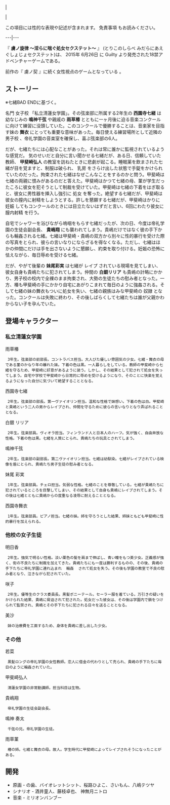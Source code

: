 |

|

この項目には性的な表現や記述が含まれます。  免責事項  もお読みください。  
  
---|---  
  
『 **虜ノ旋律 〜淫らに喘ぐ処女セクステット〜** 』 (とりこのしらべ みだらにあえぐしょじょセクステット)は、  2015年  6月26日  に
Guilty  より発売された18禁アドベンチャーゲームである。

前作の『  虜ノ契  』に続く女性視点のゲームとなっている    。

##  ストーリー  

※七緒BAD ENDに基づく。

名門  女子校  「私立清蓮女学園」。その弦楽部に所属する2年生の **西園寺七緒** は幼なじみの **鳴神千弦** や親戚の **雨草椿**
とともに一ヶ月後に迫る音楽コンクールに向けて練習に没頭していた。このコンクールで優勝することは、音楽家を目指す妹の **舞衣**
にとっても重要な意味があった。毎日使える練習場所として近隣の  男子校  、帝礼学園の音楽室を確保し、喜ぶ弦楽部の6人。

だが、七緒たちには心配なことがあった。それは常に誰かに監視されているような感覚だ。 気のせいだと自分に言い聞かせる七緒だが、ある日、信頼していた教師、
**甲斐崎弘人** の教室を訪ねたときに悲劇が起こる。睡眠薬を飲まされた七緒が目を覚ますと、制服は破られ、  乳房
をさらけ出した状態で手錠をかけられていたのだった。拘束された七緒はなぜこんなことをするのかと問う。甲斐崎は七緒の両親に恨みがあるのだと答えた。甲斐崎はかつて七緒の母、菫が学生だったころに彼女を犯そうとして制裁を受けていた。甲斐崎は七緒の下着をはぎ取ると、彼女に男性器を挿入し強引に
処女  を奪った。絶望する七緒だが、甲斐崎は彼女の膣内に射精をしようとする。許しを懇願する七緒だが、甲斐崎はかりに  妊娠
してもコンクールのときには目立たないはずだと言い、6回にわたり彼女に  膣内射精  を行う。

自宅でシャワーを浴びながら嗚咽をもらす七緒だったが、次の日、今度は帝礼学園の生徒会副会長、 **貴嶋翔**
にも襲われてしまう。貴嶋だけではなく彼の手下からも輪姦される七緒。七緒は甲斐崎・貴嶋の双方から別々に性的暴行を受けた際の写真をとられ、彼らの言いなりにならざるを得なくなる。ただし、七緒はほかの仲間にだけは手を出さないように懇願し、約束を取り付ける。妊娠の恐怖に怯えながら、毎日辱めを受ける七緒。

だが、やがて後輩の **妹尾彩実** は七緒が  レイプ  されている現場を見てしまい、彼女自身も貴嶋たちに犯されてしまう。仲間の **白銀リリア**
も貴嶋の計略にかかり、男子校の校内で全裸のまま拘束され、大勢の生徒たちの慰み者となった。一方、椿も甲斐崎の手にかかり自宅にあがりこまれて毎日のように強姦される。そして七緒の妹の舞衣もついに処女を失い、七緒の親族はみな甲斐崎の
奴隷  となった。コンクールは失敗に終わり、その後しばらくして七緒たちは誰が父親かわからない子を孕んでいた。

##  登場キャラクター  

###  私立清蓮女学園  

雨草椿

     3年生。弦楽部の前部長。コントラバス担当。大人びた優しい雰囲気の少女。七緒・舞衣の母である菫のかなり年の離れた妹。下着の色は黒。一人暮らしをしている。教師の甲斐崎から七緒を守るため、甲斐崎に好意があるように装う。しかし、その結果として犯されて処女を失ってしまう。自宅や学校で甲斐崎から日常的に辱めを受けるようになり、そのことに快楽を覚えるようになった自分に気づいて絶望することとなる。 
西園寺七緒

     2年生。弦楽部の部長。第一ヴァイオリン担当。温和な性格で妹想い。下着の色は白。甲斐崎と貴嶋という二人の男からレイプされ、仲間を守るために彼らの言いなりとなり弄ばれることとなる。 
白銀 リリア

     2年生。弦楽部員。ヴィオラ担当。フィンランド人と日本人のハーフ。気が強く、自由奔放な性格。下着の色は黒。七緒を人質にとられ、貴嶋たちの玩具とされてしまう。 
鳴神千弦

     2年生。弦楽部の副部長。第二ヴァイオリン担当。七緒は幼馴染。七緒がレイプされている映像を盾にとられ、貴嶋たち男子生徒の慰み者となる。 
妹尾 彩実

     1年生。弦楽部員。チェロ担当。気弱な性格。七緒のことを尊敬している。七緒が貴嶋たちに犯されているところを目撃してしまい、その結果として自身も貴嶋にレイプされてしまう。その後は七緒とともに貴嶋からの度重なる凌辱に耐えることとなる。 
西園寺舞衣

     1年生。弦楽部員。ピアノ担当。七緒の妹。姉を守ろうとした結果、姉妹ともども甲斐崎に性的暴行を加えられる。 

###  他校の女子生徒  

明日香

     2年生。強気で明るい性格。淡い栗色の髪を肩まで伸ばし、青い瞳をもつ美少女。正義感が強く、街の不良たちに制裁を加えてきた。貴嶋たちにも一度は勝利するものの、その後、貴嶋の手下たちに帝礼学園に連れ込まれ  輪姦  されて処女を失う。その後も学園の教室で不良の慰み者となり、泣きながら犯されていた。 
咲子

     2年生。優等生のクラス委員長。黒髪ポニーテール。セーラー服を着ている。万引きの疑いをかけられた結果、貴嶋に脅迫されて犯された。処女だった彼女は、その後は学園内で鎖をつけられて監禁され、貴嶋とその手下たちに犯される日々を送ることとなる。 
美沙

     妹の治療費を工面するため、身体を貴嶋に差し出した少女。 

###  その他  

若菜

     黒髪ロングの帝礼学園の女性教師。恋人に借金の代わりとして売られ、貴嶋の手下たちに毎日のように輪姦されていた。 
甲斐崎弘人

     清蓮女学園の非常勤講師。担当科目は生物。 
貴嶋翔

     帝礼学園の生徒会副会長。 
鳴神 奏太

     千弦の兄。帝礼学園の生徒。 
雨草菫

     椿の姉。七緒と舞衣の母。故人。学生時代に甲斐崎によってレイプされそうになったことがある。 

##  開発  

  * 原画 - の歯、バイオレットシット、桜路ひよこ、さいもん、八嶋テツヤ   
  * シナリオ - 酒井童人、藤枝卓也、  神無月ニトロ 
  * 音楽 - ミリオンバンブー 

